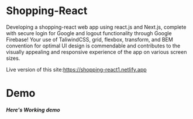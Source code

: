 # Shopping-React

Developing a shopping-react web app using react.js and Next.js, complete with secure login for Google and logout functionality through Google Firebase! Your use of TaliwindCSS, grid, flexbox, transform, and BEM convention for optimal UI design is commendable and contributes to the visually appealing and responsive experience of the app on various screen sizes.


Live version of this site:https://shopping-react1.netlify.app

# Demo

##### Here's Working demo
